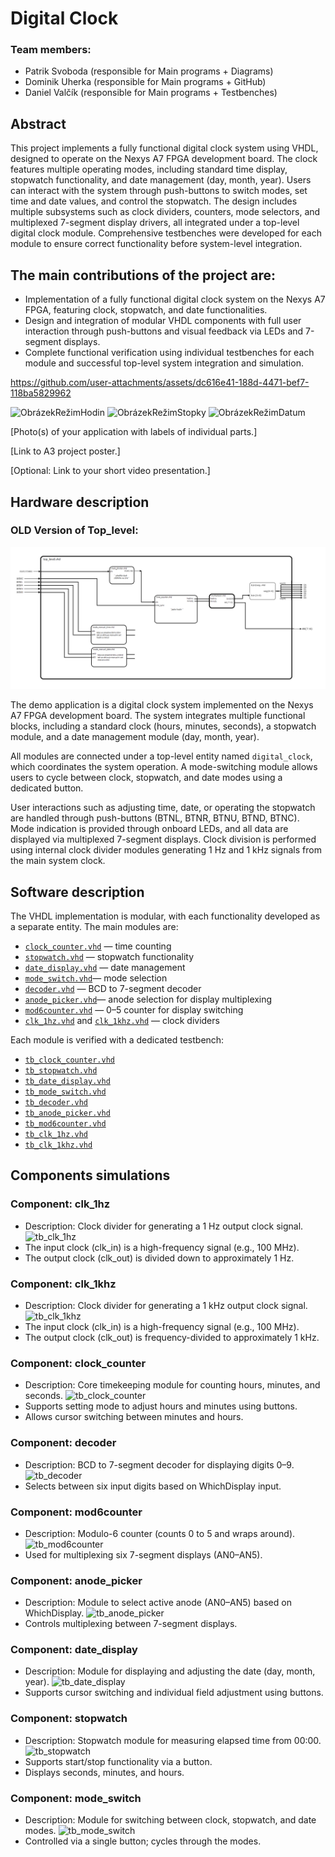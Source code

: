 # Digital Clock
### Team members:
- Patrik Svoboda (responsible for Main programs + Diagrams)
- Dominik Uherka (responsible for Main programs + GitHub)
- Daniel Valčík  (responsible for Main programs + Testbenches)


## Abstract
This project implements a fully functional digital clock system using VHDL, designed to operate on the Nexys A7 FPGA development board. The clock features multiple operating modes, including standard time display, stopwatch functionality, and date management (day, month, year). Users can interact with the system through push-buttons to switch modes, set time and date values, and control the stopwatch. The design includes multiple subsystems such as clock dividers, counters, mode selectors, and multiplexed 7-segment display drivers, all integrated under a top-level digital clock module. Comprehensive testbenches were developed for each module to ensure correct functionality before system-level integration. 

## The main contributions of the project are:
- Implementation of a fully functional digital clock system on the Nexys A7 FPGA, featuring clock, stopwatch, and date functionalities.
- Design and integration of modular VHDL components with full user interaction through push-buttons and visual feedback via LEDs and 7-segment displays.
- Complete functional verification using individual testbenches for each module and successful top-level system integration and simulation.




https://github.com/user-attachments/assets/dc616e41-188d-4471-bef7-118ba5829962

![ObrázekRežimHodin](https://github.com/user-attachments/assets/b8cfb091-9053-499e-88ab-3bc52bd33cff)
![ObrázekRežimStopky](https://github.com/user-attachments/assets/3ab49e9d-6504-4d69-8988-a010069c038b)
![ObrázekRežimDatum](https://github.com/user-attachments/assets/591e5af4-396b-475c-a901-5976d313416b)

[Photo(s) of your application with labels of individual parts.]

[Link to A3 project poster.]

[Optional: Link to your short video presentation.]


## Hardware description
### OLD Version of Top_level:
![Top_level](https://github.com/v256599/Digital_Clock_UVS/blob/main/hruby_nakres.png?raw=true)

The demo application is a digital clock system implemented on the Nexys A7 FPGA development board. The system integrates multiple functional blocks, including a standard clock (hours, minutes, seconds), a stopwatch module, and a date management module (day, month, year). 

All modules are connected under a top-level entity named `digital_clock`, which coordinates the system operation. A mode-switching module allows users to cycle between clock, stopwatch, and date modes using a dedicated button. 

User interactions such as adjusting time, date, or operating the stopwatch are handled through push-buttons (BTNL, BTNR, BTNU, BTND, BTNC). Mode indication is provided through onboard LEDs, and all data are displayed via multiplexed 7-segment displays. Clock division is performed using internal clock divider modules generating 1 Hz and 1 kHz signals from the main system clock.


## Software description
The VHDL implementation is modular, with each functionality developed as a separate entity. The main modules are:
- [`clock_counter.vhd`](Project_digital_clock/Project_digital_clock.srcs/sources_1/imports/VHD2/clock_counter.vhd) — time counting
- [`stopwatch.vhd`](Project_digital_clock/Project_digital_clock.srcs/sources_1/imports/VHD2/stopwatch.vhd) — stopwatch functionality
- [`date_display.vhd`](Project_digital_clock/Project_digital_clock.srcs/sources_1/imports/VHD2/date_display.vhd) — date management 
- [`mode_switch.vhd`](Project_digital_clock/Project_digital_clock.srcs/sources_1/imports/VHD2/mode_switch.vhd)— mode selection 
- [`decoder.vhd`](Project_digital_clock/Project_digital_clock.srcs/sources_1/imports/VHD2/decoder.vhd) — BCD to 7-segment decoder
- [`anode_picker.vhd`](Project_digital_clock/Project_digital_clock.srcs/sources_1/imports/VHD2/anode_picker.vhd)— anode selection for display multiplexing
- [`mod6counter.vhd`](Project_digital_clock/Project_digital_clock.srcs/sources_1/imports/VHD2/mod6counter.vhd) — 0–5 counter for display switching
- [`clk_1hz.vhd`](Project_digital_clock/Project_digital_clock.srcs/sources_1/imports/VHD2/clk_1hz.vhd) and [`clk_1khz.vhd`](Project_digital_clock/Project_digital_clock.srcs/sources_1/imports/VHD2/clk_1khz.vhd) — clock dividers

Each module is verified with a dedicated testbench:
- [`tb_clock_counter.vhd`](Project_digital_clock/Project_digital_clock.srcs/sim_1/imports/tb_VHD2/tb_clock_counter.vhd)
- [`tb_stopwatch.vhd`](Project_digital_clock/Project_digital_clock.srcs/sim_1/imports/tb_VHD2/tb_stopwatch.vhd)
- [`tb_date_display.vhd`](Project_digital_clock/Project_digital_clock.srcs/sim_1/imports/tb_VHD2/tb_date_display.vhd)
- [`tb_mode_switch.vhd`](Project_digital_clock/Project_digital_clock.srcs/sim_1/imports/tb_VHD2/tb_mode_switch.vhd)
- [`tb_decoder.vhd`](Project_digital_clock/Project_digital_clock.srcs/sim_1/imports/tb_VHD2/tb_decoder.vhd)
- [`tb_anode_picker.vhd`](Project_digital_clock/Project_digital_clock.srcs/sim_1/imports/tb_VHD2/tb_anode_picker.vhd)
- [`tb_mod6counter.vhd`](Project_digital_clock/Project_digital_clock.srcs/sim_1/imports/tb_VHD2/tb_mod6counter.vhd)
- [`tb_clk_1hz.vhd`](Project_digital_clock/Project_digital_clock.srcs/sim_1/imports/tb_VHD2/tb_clk_1hz.vhd)
- [`tb_clk_1khz.vhd`](Project_digital_clock/Project_digital_clock.srcs/sim_1/imports/tb_VHD2/tb_clk_1khz.vhd)


## Components simulations
### Component: clk_1hz
- Description: Clock divider for generating a 1 Hz output clock signal.
![tb_clk_1hz](https://github.com/user-attachments/assets/c02687ae-c638-4041-8d1e-12d92fb6eb9b)
- The input clock (clk_in) is a high-frequency signal (e.g., 100 MHz).
- The output clock (clk_out) is divided down to approximately 1 Hz.

### Component: clk_1khz
- Description: Clock divider for generating a 1 kHz output clock signal.
![tb_clk_1khz](https://github.com/user-attachments/assets/9227f120-1a59-4935-969c-b79cf378eaca)
- The input clock (clk_in) is a high-frequency signal (e.g., 100 MHz).
- The output clock (clk_out) is frequency-divided to approximately 1 kHz.

### Component: clock_counter
- Description: Core timekeeping module for counting hours, minutes, and seconds.
![tb_clock_counter](https://github.com/user-attachments/assets/bdc06005-2bb1-4675-b828-43d3e1fdb0be)
- Supports setting mode to adjust hours and minutes using buttons.
- Allows cursor switching between minutes and hours.

### Component: decoder
- Description: BCD to 7-segment decoder for displaying digits 0–9.
![tb_decoder](https://github.com/user-attachments/assets/7bd922a7-bc39-40f3-b1ee-5c9bb98b66a3)
- Selects between six input digits based on WhichDisplay input.

### Component: mod6counter
- Description: Modulo-6 counter (counts 0 to 5 and wraps around).
![tb_mod6counter](https://github.com/user-attachments/assets/a5386d15-6f4c-42e0-8e41-cb1313de5629)
- Used for multiplexing six 7-segment displays (AN0–AN5).

### Component: anode_picker
- Description: Module to select active anode (AN0–AN5) based on WhichDisplay.
![tb_anode_picker](https://github.com/user-attachments/assets/19ddbc8d-4958-4a42-ab0a-cd7471797fad)
- Controls multiplexing between 7-segment displays.

### Component: date_display
- Description: Module for displaying and adjusting the date (day, month, year).
![tb_date_display](https://github.com/user-attachments/assets/6d8f16af-ce0e-4cf0-9479-91a0584bfc94)
- Supports cursor switching and individual field adjustment using buttons.

### Component: stopwatch
- Description: Stopwatch module for measuring elapsed time from 00:00.
![tb_stopwatch](https://github.com/user-attachments/assets/c1f88b7a-b2a4-404e-97dd-12dd1e235b85)
- Supports start/stop functionality via a button.
- Displays seconds, minutes, and hours.

### Component: mode_switch
- Description: Module for switching between clock, stopwatch, and date modes.
![tb_mode_switch](https://github.com/user-attachments/assets/901f5184-3fb4-43f8-a760-74e5e79c8c62)
- Controlled via a single button; cycles through the modes.

